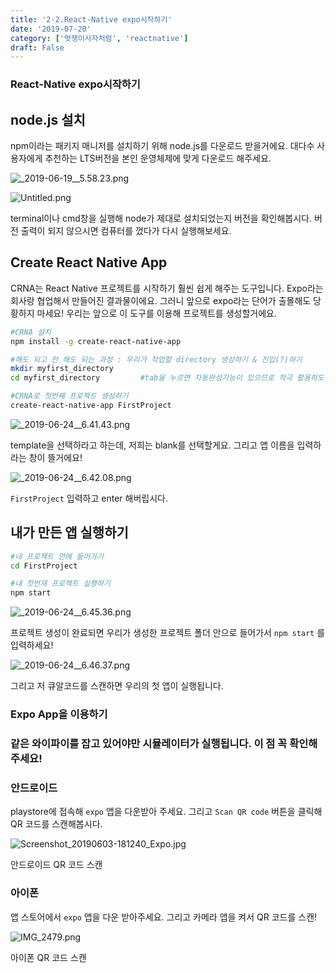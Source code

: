 ```yaml
---
title: '2-2.React-Native expo시작하기'
date: '2019-07-20'
category: ['멋쟁이사자처럼', 'reactnative']
draft: False
---
```


### React-Native expo시작하기

## node.js 설치

npm이라는 패키지 매니저를 설치하기 위해 node.js를 다운로드 받을거에요.
대다수 사용자에게 추천하는 LTS버전을 본인 운영체제에 맞게 다운로드 해주세요.

![_2019-06-19__5.58.23.png](./image/2-2/_2019-06-19__5.58.23.png)

![Untitled.png](./image/2-2/Untitled.png)

terminal이나 cmd창을 실행해 node가 제대로 설치되었는지 버전을 확인해봅시다.
버전 출력이 되지 않으시면 컴퓨터를 껐다가 다시 실행해보세요.

## Create React Native App

CRNA는 React Native 프로젝트를 시작하기 훨씬 쉽게 해주는 도구입니다. Expo라는 회사랑 협업해서 만들어진 결과물이에요. 그러니 앞으로 expo라는 단어가 출몰해도 당황하지 마세요! 우리는 앞으로 이 도구를 이용해 프로젝트를 생성할거에요.

```bash
#CRNA 설치
npm install -g create-react-native-app

#해도 되고 안 해도 되는 과정 : 우리가 작업할 directory 생성하기 & 진입(?)하기
mkdir myfirst_directory
cd myfirst_directory         #tab을 누르면 자동완성기능이 있으므로 적극 활용하도록 합시다

#CRNA로 첫번째 프로젝트 생성하기
create-react-native-app FirstProject
```

![_2019-06-24__6.41.43.png](./image/2-2/_2019-06-24__6.41.43.png)

template을 선택하라고 하는데, 저희는 blank를 선택할게요. 그리고 앱 이름을 입력하라는 창이 뜰거에요!

![_2019-06-24__6.42.08.png](./image/2-2/_2019-06-24__6.42.08.png)

`FirstProject` 입력하고 enter 해버립시다.

## 내가 만든 앱 실행하기

```bash
#내 프로젝트 안에 들어가기
cd FirstProject

#내 첫번재 프로젝트 실행하기
npm start
```

![_2019-06-24__6.45.36.png](./image/2-2/_2019-06-24__6.45.36.png)

프로젝트 생성이 완료되면 우리가 생성한 프로젝트 폴더 안으로 들어가서 `npm start` 를 입력하세요!

![_2019-06-24__6.46.37.png](./image/2-2/_2019-06-24__6.46.37.png)

그리고 저 큐알코드를 스캔하면 우리의 첫 앱이 실행됩니다.

### **Expo App을 이용하기**

### **같은 와이파이**를 잡고 있어야만 시뮬레이터가 실행됩니다. 이 점 꼭 확인해주세요!

### 안드로이드

playstore에 접속해 `expo` 앱을 다운받아 주세요.
그리고 `Scan QR code` 버튼을 클릭해 QR 코드를 스캔해봅시다.

![Screenshot_20190603-181240_Expo.jpg](./image/2-2/Screenshot_20190603-181240_Expo.jpg)

안드로이드 QR 코드 스캔

### 아이폰

앱 스토어에서 `expo` 앱을 다운 받아주세요. 그리고 카메라 앱을 켜서 QR 코드를 스캔!

![IMG_2479.png](./image/2-2/IMG_2479.png)

아이폰 QR 코드 스캔
